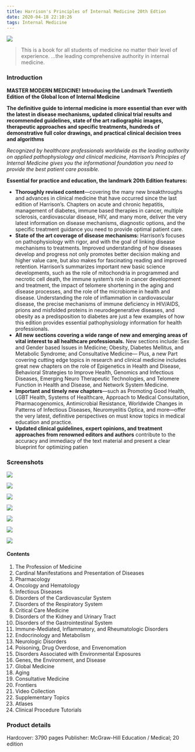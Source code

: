 ```yaml
---
title: Harrison's Principles of Internal Medicine 20th Edtion
date: 2020-04-18 22:10:26
tags: Internal Medicine
---
```

![](https://cdn.jsdelivr.net/gh/medlish2020/hexo-img@master/20200418214334.png)
> This is a book for all students of medicine no matter their level of experience.
> ...the leading comprehensive authority in internal medicine.

### Introduction
**MASTER MODERN MEDICINE!**
**Introducing the Landmark Twentieth Edition of the Global Icon of Internal Medicine**

**The definitive guide to internal medicine is more essential than ever with the latest in disease mechanisms, updated clinical trial results and recommended guidelines, state of the art radiographic images, therapeutic approaches and specific treatments, hundreds of demonstrative full color drawings, and practical clinical decision trees and algorithms**


*Recognized by healthcare professionals worldwide as the leading authority on applied pathophysiology and clinical medicine, Harrison’s Principles of Internal Medicine gives you the informational foundation you need to provide the best patient care possible.*

**Essential for practice and education, the landmark 20th Edition features:**

- **Thoroughly revised content**―covering the many new breakthroughs and advances in clinical medicine that have occurred since the last edition of Harrison’s. Chapters on acute and chronic hepatitis, management of diabetes, immune based therapies in cancer, multiple sclerosis, cardiovascular disease, HIV, and many more, deliver the very latest information on disease mechanisms, diagnostic options, and the specific treatment guidance you need to provide optimal patient care.
- **State of the art coverage of disease mechanisms:** Harrison’s focuses on pathophysiology with rigor, and with the goal of linking disease mechanisms to treatments. Improved understanding of how diseases develop and progress not only promotes better decision making and higher value care, but also makes for fascinating reading and improved retention. Harrison’s summarizes important new basic science developments, such as the role of mitochondria in programmed and necrotic cell death, the immune system’s role in cancer development and treatment, the impact of telomere shortening in the aging and disease processes, and the role of the microbiome in health and disease. Understanding the role of inflammation in cardiovascular disease, the precise mechanisms of immune deficiency in HIV/AIDS, prions and misfolded proteins in neurodegenerative diseases, and obesity as a predisposition to diabetes are just a few examples of how this edition provides essential pathophysiology information for health professionals.
- **All new sections covering a wide range of new and emerging areas of vital interest to all healthcare professionals.** New sections include: Sex and Gender based Issues in Medicine; Obesity, Diabetes Mellitus, and Metabolic Syndrome; and Consultative Medicine― Plus, a new Part covering cutting edge topics in research and clinical medicine includes great new chapters on the role of Epigenetics in Health and Disease, Behavioral Strategies to Improve Health, Genomics and Infectious Diseases, Emerging Neuro Therapeutic Technologies, and Telomere Function in Health and Disease, and Network System Medicine.
- **Important and timely new chapters**―such as Promoting Good Health, LGBT Health, Systems of Healthcare, Approach to Medical Consultation, Pharmacogenomics, Antimicrobial Resistance, Worldwide Changes in Patterns of Infectious Diseases, Neuromyelitis Optica, and more―offer the very latest, definitive perspectives on must know topics in medical education and practice. 
- **Updated clinical guidelines, expert opinions, and treatment approaches from renowned editors and authors** contribute to the accuracy and immediacy of the text material and present a clear blueprint for optimizing patien

### Screenshots
![](https://cdn.jsdelivr.net/gh/medlish2020/hexo-img@master/20200418214401.png)

![](https://cdn.jsdelivr.net/gh/medlish2020/hexo-img@master/20200418214445.png)

![](https://cdn.jsdelivr.net/gh/medlish2020/hexo-img@master/20200418214503.png)

![](https://cdn.jsdelivr.net/gh/medlish2020/hexo-img@master/20200418214541.png)

![](https://cdn.jsdelivr.net/gh/medlish2020/hexo-img@master/20200418214604.png)

![](https://cdn.jsdelivr.net/gh/medlish2020/hexo-img@master/20200418214638.png)

![](https://cdn.jsdelivr.net/gh/medlish2020/hexo-img@master/20200418214708.png)

#### Contents

1. The Profession of Medicine
2. Cardinal Manifestations and Presentation of Diseases
3. Pharmacology
4. Oncology and Hematology
5. Infectious Diseases
6. Disorders of the Cardiovascular System
7. Disorders of the Respiratory System
8. Critical Care Medicine
9. Disorders of the Kidney and Urinary Tract
10. Disorders of the Gastrointestinal System
11. Immune-Mediated, Inflammatory, and Rheumatologic Disorders
12. Endocrinology and Metabolism
13. Neurologic Disorders
14. Poisoning, Drug Overdose, and Envenomation
15. Disorders Associated with Environmental Exposures
16. Genes, the Environment, and Disease
17. Global Medicine
18. Aging
19. Consultative Medicine
20. Frontiers
21. Video Collection
22. Supplementary Topics
23. Atlases
24. Clinical Procedure Tutorials

### Product details
Hardcover: 3790 pages
Publisher: McGraw-Hill Education / Medical; 20 edition 